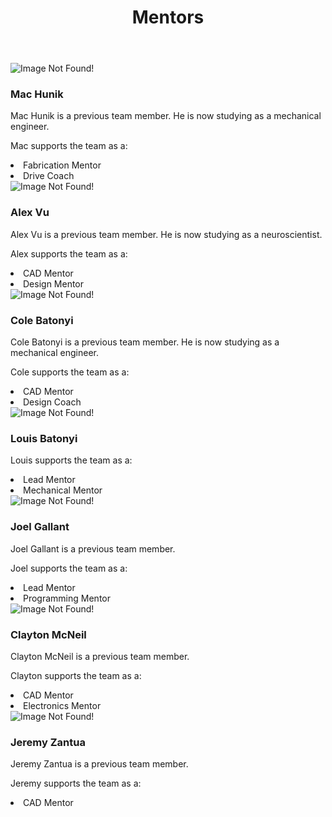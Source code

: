 ﻿---
layout: team
title: Mentors
---
<main role="main">
      <div class="album py-4">
        <div class="container">
          <div class="row">
            <div class="col-md-4">
              <div class="card mb-4 box-shadow">
				<img class="img-fluid" alt="Image Not Found!" src="/resources/img/mentors/mac-hunik.png">
                <div class="card-body">
				<h3 class="card-text">Mac Hunik</h3>
				<p class="card-text">Mac Hunik is a previous team member. He is now studying as a mechanical engineer.</p>
				<p class="card-text">Mac supports the team as a:</p>
				<li class="card-text">Fabrication Mentor</li>
				<li class="card-text">Drive Coach</li>
                </div>
              </div>
            </div>
            <div class="col-md-4">
              <div class="card mb-4 box-shadow">
				<img class="img-fluid" alt="Image Not Found!" src="/resources/img/mentors/alex-vu.png">
                <div class="card-body">
				<h3 class="card-text">Alex Vu</h3>
				<p class="card-text">Alex Vu is a previous team member. He is now studying as a neuroscientist.</p>
				<p class="card-text">Alex supports the team as a:</p>
				<li class="card-text">CAD Mentor</li>
				<li class="card-text">Design Mentor</li>
                </div>
              </div>
            </div>
            <div class="col-md-4">
              <div class="card mb-4 box-shadow">
				<img class="img-fluid" alt="Image Not Found!" src="/resources/img/mentors/cole-batonyi.png">
                <div class="card-body">
				<h3 class="card-text">Cole Batonyi</h3>
				<p class="card-text">Cole Batonyi is a previous team member. He is now studying as a mechanical engineer.</p>
				<p class="card-text">Cole supports the team as a:</p>
				<li class="card-text">CAD Mentor</li>
				<li class="card-text">Design Coach</li>
                </div>
              </div>
            </div>
            <div class="col-md-4">
              <div class="card mb-4 box-shadow">
				<img class="img-fluid" alt="Image Not Found!" src="/resources/img/mentors/louis-batonyi.jpg">
                <div class="card-body">
				<h3 class="card-text">Louis Batonyi</h3>
				<p class="card-text">Louis supports the team as a:</p>
				<li class="card-text">Lead Mentor</li>
				<li class="card-text">Mechanical Mentor</li>
                </div>
              </div>
            </div>
            <div class="col-md-4">
              <div class="card mb-4 box-shadow">
				<img class="img-fluid" alt="Image Not Found!" src="/resources/img/mentors/joel-gallant.jpg">
                <div class="card-body">
				<h3 class="card-text">Joel Gallant</h3>
				<p class="card-text">Joel Gallant is a previous team member.</p>
				<p class="card-text">Joel supports the team as a:</p>
				<li class="card-text">Lead Mentor</li>
				<li class="card-text">Programming Mentor</li>
                </div>
              </div>
            </div>
            <div class="col-md-4">
              <div class="card mb-4 box-shadow">
				<img class="img-fluid" alt="Image Not Found!" src="/resources/img/mentors/clayton-mcneil.jpg">
                <div class="card-body">
				<h3 class="card-text">Clayton McNeil</h3>
				<p class="card-text">Clayton McNeil is a previous team member.</p>
				<p class="card-text">Clayton supports the team as a:</p>
				<li class="card-text">CAD Mentor</li>
				<li class="card-text">Electronics Mentor</li>
                </div>
              </div>
            </div>
			<div class="col-md-4">
              <div class="card mb-4 box-shadow">
				<img class="img-fluid" alt="Image Not Found!" src="/resources/img/mentors/jeremy-zantua.png">
                <div class="card-body">
				<h3 class="card-text">Jeremy Zantua</h3>
				<p class="card-text">Jeremy Zantua is a previous team member.</p>
				<p class="card-text">Jeremy supports the team as a:</p>
				<li class="card-text">CAD Mentor</li>
                </div>
              </div>
          </div>
        </div>
      </div>
